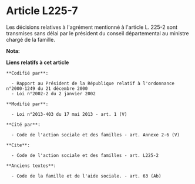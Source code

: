 # Article L225-7

Les décisions relatives à l'agrément mentionné à l'article L. 225-2 sont transmises sans délai par le président du conseil
départemental au ministre chargé de la famille.

**Nota:**



**Liens relatifs à cet article**

	**Codifié par**:

	  - Rapport au Président de la République relatif à l'ordonnance n°2000-1249 du 21 décembre 2000
	  - Loi n°2002-2 du 2 janvier 2002

	**Modifié par**:

	  - Loi n°2013-403 du 17 mai 2013 - art. 1 (V)

	**Cité par**:

	  - Code de l'action sociale et des familles - art. Annexe 2-6 (V)

	**Cite**:

	  - Code de l'action sociale et des familles - art. L225-2

	**Anciens textes**:

	  - Code de la famille et de l'aide sociale. - art. 63 (Ab)
